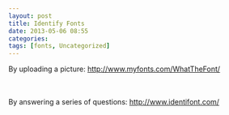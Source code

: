 ```yaml
---
layout: post
title: Identify Fonts
date: 2013-05-06 08:55
categories: 
tags: [fonts, Uncategorized]
---
```


By uploading a picture:
http://www.myfonts.com/WhatTheFont/

<br><br>
By answering a series of questions:
http://www.identifont.com/

